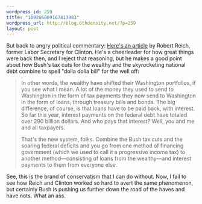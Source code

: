 ```yaml
--- 
wordpress_id: 259
title: "109286069167813983"
wordpress_url: http://blog.6thdensity.net/?p=259
layout: post
---
```

But back to angry political commentary:  <a href="http://www.tompaine.com/articles/who_pays_and_how.php">Here's an article</a> by Robert Reich, former Labor Secretary for Clinton.  He's a cheerleader for how great things were back then, and I reject that reasoning, but he makes a good point about how Bush's tax cuts for the wealthy and the skyrocketing national debt combine to spell "dolla dolla bill" for the well off:<blockquote>In other words, the wealthy have shifted their Washington portfolios, if you see what I mean. A lot of the money they used to send to Washington in the form of tax payments they now send to Washington in the form of loans, through treasury bills and bonds. The big difference, of course, is that loans have to be paid back, with interest. So far this year, interest payments on the federal debt have totaled over 290 billion dollars. And who pays that interest? Well, you and me and all taxpayers.

That's the new system, folks. Combine the Bush tax cuts and the soaring federal deficits and you go from one method of financing government (which we used to call it a progressive income tax) to another method—consisting of loans from the wealthy—and interest payments to them from everyone else.</blockquote>See, this is the brand of conservatism that I can do without.  Now, I fail to see how Reich and Clinton worked so hard to avert the same phenomenon, but certainly Bush is pushing us further down the road of the haves and have nots.  What an ass.
